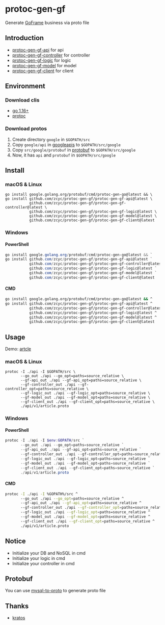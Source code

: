 # protoc-gen-gf

Generate [GoFrame](https://github.com/gogf/gf) business via proto file

## Introduction

- [protoc-gen-gf-api](./protoc-gen-gf-api) for api
- [protoc-gen-gf-controller](./protoc-gen-gf-controller) for controller
- [protoc-gen-gf-logic](./protoc-gen-gf-logic) for logic
- [protoc-gen-gf-model](./protoc-gen-gf-model) for model
- [protoc-gen-gf-client](./protoc-gen-gf-client) for client

## Environment

### Download clis

- [go 1.16+](https://golang.org/dl/)
- [protoc](https://github.com/protocolbuffers/protobuf/releases)

### Download protos

1. Create directory `google` in `$GOPATH/src`
2. Copy `google/api` in [googleapis](https://github.com/googleapis/googleapis) to `$GOPATH/src/google`
3. Copy `src/google/protobuf` in [protobuf](https://github.com/protocolbuffers/protobuf) to `$GOPATH/src/google`
4. Now, it has `api` and `protobuf` in `$GOPATH/src/google`

## Install

### macOS & Linux

```shell
go install google.golang.org/protobuf/cmd/protoc-gen-go@latest && \
go install github.com/zcyc/protoc-gen-gf/protoc-gen-gf-api@latest \
           github.com/zcyc/protoc-gen-gf/protoc-gen-gf-controller@latest \
           github.com/zcyc/protoc-gen-gf/protoc-gen-gf-logic@latest \
           github.com/zcyc/protoc-gen-gf/protoc-gen-gf-model@latest \
           github.com/zcyc/protoc-gen-gf/protoc-gen-gf-client@latest
```

### Windows

#### PowerShell

```powershell
go install google.golang.org/protobuf/cmd/protoc-gen-go@latest && `
go install github.com/zcyc/protoc-gen-gf/protoc-gen-gf-api@latest `
           github.com/zcyc/protoc-gen-gf/protoc-gen-gf-controller@latest `
           github.com/zcyc/protoc-gen-gf/protoc-gen-gf-logic@latest `
           github.com/zcyc/protoc-gen-gf/protoc-gen-gf-model@latest `
           github.com/zcyc/protoc-gen-gf/protoc-gen-gf-client@latest
```

#### CMD

```bash
go install google.golang.org/protobuf/cmd/protoc-gen-go@latest && ^
go install github.com/zcyc/protoc-gen-gf/protoc-gen-gf-api@latest ^
           github.com/zcyc/protoc-gen-gf/protoc-gen-gf-controller@latest ^
           github.com/zcyc/protoc-gen-gf/protoc-gen-gf-logic@latest ^
           github.com/zcyc/protoc-gen-gf/protoc-gen-gf-model@latest ^
           github.com/zcyc/protoc-gen-gf/protoc-gen-gf-client@latest
```

## Usage

Demo: [artcle](./example)

### macOS & Linux

```shell
protoc -I ./api -I $GOPATH/src \
       --go_out ./api --go_opt=paths=source_relative \
       --gf-api_out ./api --gf-api_opt=paths=source_relative \
       --gf-controller_out ./api --gf-controller_opt=paths=source_relative \
       --gf-logic_out ./api --gf-logic_opt=paths=source_relative \
       --gf-model_out ./api --gf-model_opt=paths=source_relative \
       --gf-client_out ./api --gf-client_opt=paths=source_relative \
       ./api/v1/article.proto
```

### Windows

#### PowerShell

```powershell
protoc -I ./api -I $env:GOPATH/src `
       --go_out ./api --go_opt=paths=source_relative `
       --gf-api_out ./api --gf-api_opt=paths=source_relative `
       --gf-controller_out ./api --gf-controller_opt=paths=source_relative `
       --gf-logic_out ./api --gf-logic_opt=paths=source_relative `
       --gf-model_out ./api --gf-model_opt=paths=source_relative `
       --gf-client_out ./api --gf-client_opt=paths=source_relative `
       ./api/v1/article.proto
```

#### CMD

```bash
protoc -I ./api -I %GOPATH%/src ^
       --go_out ./api --go_opt=paths=source_relative ^
       --gf-api_out ./api --gf-api_opt=paths=source_relative ^
       --gf-controller_out ./api --gf-controller_opt=paths=source_relative ^
       --gf-logic_out ./api --gf-logic_opt=paths=source_relative ^
       --gf-model_out ./api --gf-model_opt=paths=source_relative ^
       --gf-client_out ./api --gf-client_opt=paths=source_relative ^
       ./api/v1/article.proto
```

## Notice

- Initialize your DB and NoSQL in cmd
- Initialize your logic in cmd
- Initialize your controller in cmd

## Protobuf

You can use [mysql-to-proto](https://github.com/zcyc/mysql-to-proto) to generate proto file

## Thanks

- [kratos](https://github.com/go-kratos/kratos/tree/main/cmd/protoc-gen-go-http)
